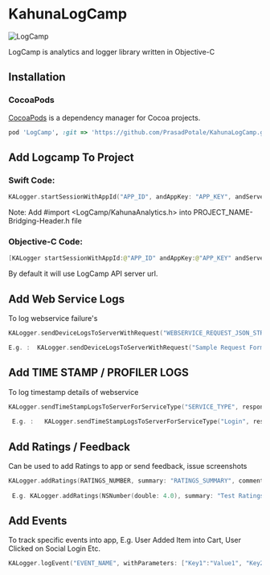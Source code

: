 # KahunaLogCamp

![LogCamp](http://www.kahuna-mobihub.com/templates/ja_puresite/images/logo-trans.png)

LogCamp is analytics and logger library written in Objective-C

## Installation

### CocoaPods

[CocoaPods](http://cocoapods.org) is a dependency manager for Cocoa projects. 

```ruby
pod 'LogCamp', :git => 'https://github.com/PrasadPotale/KahunaLogCamp.git', :tag => ‘3.2.4’
```

## Add Logcamp To Project

### Swift Code:

```swift
KALogger.startSessionWithAppId("APP_ID", andAppKey: "APP_KEY", andServerUrl: "SERVER_URL")
```

Note: Add #import <LogCamp/KahunaAnalytics.h> into PROJECT_NAME-Bridging-Header.h file

### Objective-C Code:

```swift
[KALogger startSessionWithAppId:@"APP_ID" andAppKey:@"APP_KEY" andServerUrl:@"SERVER_URL"];
```

By default it will use LogCamp API server url.

## Add Web Service Logs

To log webservice failure's

```swift
KALogger.sendDeviceLogsToServerWithRequest("WEBSERVICE_REQUEST_JSON_STRING", withResponse: "WEBSERVICE_RESPONSE_JSON_STRING", urlPath: "WEBSERVICE_URL", userName: "USERNAME / EMAIL", errorCode: ERROR_CODE)

E.g. :  KALogger.sendDeviceLogsToServerWithRequest("Sample Request Format", withResponse: "Sample Response Format", urlPath: "http://google.com", userName: "John@email.com", errorCode: NSNumber(double:5.0))
```

## Add TIME STAMP / PROFILER LOGS

To log timestamp details of webservice

```swift
KALogger.sendTimeStampLogsToServerForServiceType("SERVICE_TYPE", responseStatus: "SUCCESS / FAILURE / UNKNOWN", mobileRequestStartTime: "2016-11-16T17:03:45", mobileResponseReceiveTime: "2016-11-16T17:03:45", mobileServiceParseTime: "2016-11-16T17:03:45", serverRequestReceiveTime: "2016-11-16T17:03:45", serverResponseStartTime: "2016-11-16T17:03:45")
 
 E.g. :   KALogger.sendTimeStampLogsToServerForServiceType("Login", responseStatus: "Success", mobileRequestStartTime: "2016-11-16T17:03:45", mobileResponseReceiveTime: "2016-11-16T17:03:49", mobileServiceParseTime: "2016-11-16T17:03:49", serverRequestReceiveTime: "2016-11-16T17:03:45", serverResponseStartTime: "2016-11-16T17:03:47")
 ```
 
## Add Ratings / Feedback

Can be used to add Ratings to app or send feedback, issue screenshots

```swift
KALogger.addRatings(RATINGS_NUMBER, summary: "RATINGS_SUMMARY", comment: "RATINGS_COMMENT", userId: "USERID / USEREMAIL", username: "USERNAME", imagePaths: ARRAY_OF_IMAGES)
 
 E.g. KALogger.addRatings(NSNumber(double: 4.0), summary: "Test Ratings", comment: "Test Comment", userId: "user@email.com", username: "Test User", imagePaths: ["image local directory path"])
  ```
 
## Add Events

To track specific events into app, E.g. User Added Item into Cart, User Clicked on Social Login Etc.

 ```swift
 KALogger.logEvent("EVENT_NAME", withParameters: ["Key1":"Value1", "Key2":"Value2"])
   ```

